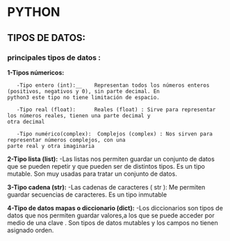 
# PYTHON
## TIPOS DE DATOS:
### principales tipos de datos :

   __1-Tipos númericos:__

       -Tipo entero (int):__    Representan todos los números enteros (positivos, negativos y 0), sin parte decimal. En                                   python3 este tipo no tiene limitación de espacio.
              
       -Tipo real (float):      Reales (float) : Sirve para representar los números reales, tienen una parte decimal y                                   otra decimal
              
       -Tipo numérico(complex):  Complejos (complex) : Nos sirven para representar números complejos, con una                                              parte real y otra imaginaria

   __2-Tipo lista (list):__ 
       -Las listas nos permiten guardar un conjunto de datos que se pueden repetir y que pueden ser                               de distintos tipos. Es un tipo mutable. Son muy usadas para tratar un conjunto de datos.
    
   __3-Tipo cadena (str):__ 
       -Las cadenas de caracteres ( str ): Me permiten guardar secuencias de caracteres. Es un tipo                               inmutable
    
   __4-Tipo de datos mapas o diccionario (dict):__ 
       -Los diccionarios son tipos de datos que nos permiten guardar valores,a los que se puede acceder por medio de una clave . Son tipos de datos mutables y los campos no tienen asignado orden.
